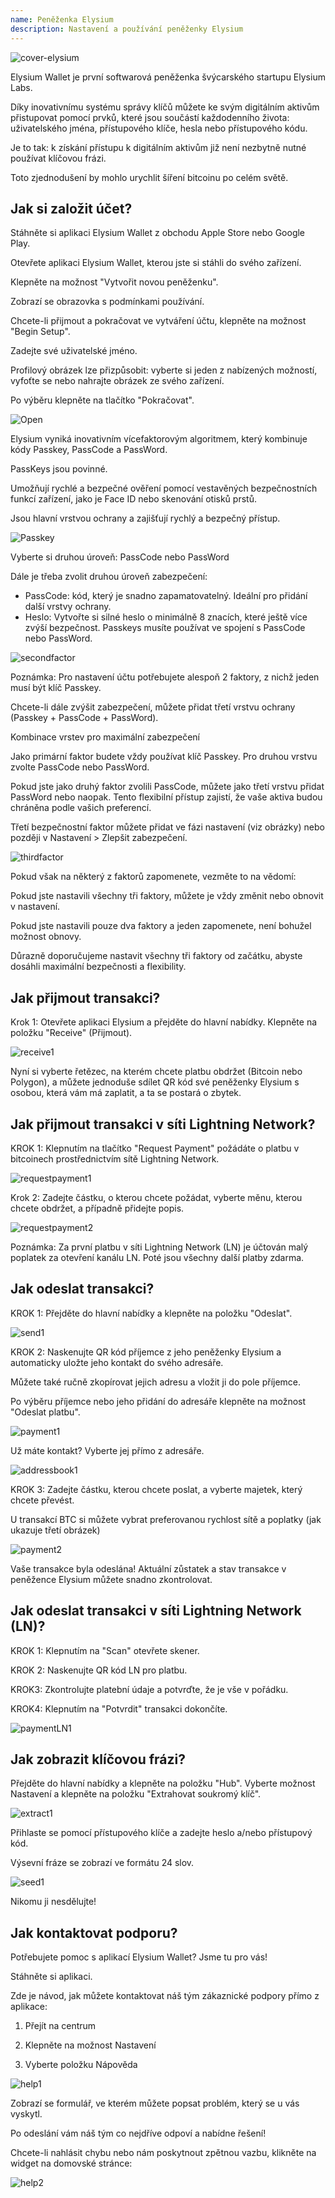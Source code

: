 ```yaml
---
name: Peněženka Elysium
description: Nastavení a používání peněženky Elysium
---
```

![cover-elysium](assets/cover.webp)

Elysium Wallet je první softwarová peněženka švýcarského startupu Elysium Labs.

Díky inovativnímu systému správy klíčů můžete ke svým digitálním aktivům přistupovat pomocí prvků, které jsou součástí každodenního života: uživatelského jména, přístupového klíče, hesla nebo přístupového kódu.

Je to tak: k získání přístupu k digitálním aktivům již není nezbytně nutné používat klíčovou frázi.

Toto zjednodušení by mohlo urychlit šíření bitcoinu po celém světě.

## Jak si založit účet?

Stáhněte si aplikaci Elysium Wallet z obchodu Apple Store nebo Google Play.

Otevřete aplikaci Elysium Wallet, kterou jste si stáhli do svého zařízení.

Klepněte na možnost "Vytvořit novou peněženku".

Zobrazí se obrazovka s podmínkami používání.

Chcete-li přijmout a pokračovat ve vytváření účtu, klepněte na možnost "Begin Setup".

Zadejte své uživatelské jméno.

Profilový obrázek lze přizpůsobit: vyberte si jeden z nabízených možností, vyfoťte se nebo nahrajte obrázek ze svého zařízení.

Po výběru klepněte na tlačítko "Pokračovat".

![Open](assets/open.webp)

Elysium vyniká inovativním vícefaktorovým algoritmem, který kombinuje kódy Passkey, PassCode a PassWord.

PassKeys jsou povinné.

Umožňují rychlé a bezpečné ověření pomocí vestavěných bezpečnostních funkcí zařízení, jako je Face ID nebo skenování otisků prstů.

Jsou hlavní vrstvou ochrany a zajišťují rychlý a bezpečný přístup.

![Passkey](assets/passkey.webp)

Vyberte si druhou úroveň: PassCode nebo PassWord

Dále je třeba zvolit druhou úroveň zabezpečení:

- PassCode: kód, který je snadno zapamatovatelný. Ideální pro přidání další vrstvy ochrany.
- Heslo: Vytvořte si silné heslo o minimálně 8 znacích, které ještě více zvýší bezpečnost.
Passkeys musíte používat ve spojení s PassCode nebo PassWord.

![secondfactor](assets/secondfactor.webp)

Poznámka: Pro nastavení účtu potřebujete alespoň 2 faktory, z nichž jeden musí být klíč Passkey.

Chcete-li dále zvýšit zabezpečení, můžete přidat třetí vrstvu ochrany (Passkey + PassCode + PassWord).

Kombinace vrstev pro maximální zabezpečení

Jako primární faktor budete vždy používat klíč Passkey. Pro druhou vrstvu zvolte PassCode nebo PassWord.

Pokud jste jako druhý faktor zvolili PassCode, můžete jako třetí vrstvu přidat PassWord nebo naopak. Tento flexibilní přístup zajistí, že vaše aktiva budou chráněna podle vašich preferencí.

Třetí bezpečnostní faktor můžete přidat ve fázi nastavení (viz obrázky) nebo později v Nastavení > Zlepšit zabezpečení.

![thirdfactor](assets/thirdfactor.webp)

Pokud však na některý z faktorů zapomenete, vezměte to na vědomí:

Pokud jste nastavili všechny tři faktory, můžete je vždy změnit nebo obnovit v nastavení.

Pokud jste nastavili pouze dva faktory a jeden zapomenete, není bohužel možnost obnovy.

Důrazně doporučujeme nastavit všechny tři faktory od začátku, abyste dosáhli maximální bezpečnosti a flexibility.

## Jak přijmout transakci?

Krok 1: Otevřete aplikaci Elysium a přejděte do hlavní nabídky. Klepněte na položku "Receive" (Přijmout).

![receive1](assets/receive1.webp)

Nyní si vyberte řetězec, na kterém chcete platbu obdržet (Bitcoin nebo Polygon), a můžete jednoduše sdílet QR kód své peněženky Elysium s osobou, která vám má zaplatit, a ta se postará o zbytek.

## Jak přijmout transakci v síti Lightning Network?

KROK 1: Klepnutím na tlačítko "Request Payment" požádáte o platbu v bitcoinech prostřednictvím sítě Lightning Network.

![requestpayment1](assets/requestpayment1.webp)

Krok 2: Zadejte částku, o kterou chcete požádat, vyberte měnu, kterou chcete obdržet, a případně přidejte popis.

![requestpayment2](assets/requestpayment2.webp)

Poznámka: Za první platbu v síti Lightning Network (LN) je účtován malý poplatek za otevření kanálu LN. Poté jsou všechny další platby zdarma.

## Jak odeslat transakci?

KROK 1: Přejděte do hlavní nabídky a klepněte na položku "Odeslat".

![send1](assets/send1.webp)

KROK 2: Naskenujte QR kód příjemce z jeho peněženky Elysium a automaticky uložte jeho kontakt do svého adresáře.

Můžete také ručně zkopírovat jejich adresu a vložit ji do pole příjemce.

Po výběru příjemce nebo jeho přidání do adresáře klepněte na možnost "Odeslat platbu".

![payment1](assets/payment1.webp)

Už máte kontakt? Vyberte jej přímo z adresáře.

![addressbook1](assets/addressbook1.webp)

KROK 3: Zadejte částku, kterou chcete poslat, a vyberte majetek, který chcete převést.

U transakcí BTC si můžete vybrat preferovanou rychlost sítě a poplatky (jak ukazuje třetí obrázek)

![payment2](assets/payment2.webp)

Vaše transakce byla odeslána! Aktuální zůstatek a stav transakce v peněžence Elysium můžete snadno zkontrolovat.

## Jak odeslat transakci v síti Lightning Network (LN)?

KROK 1: Klepnutím na "Scan" otevřete skener.

KROK 2: Naskenujte QR kód LN pro platbu.

KROK3: Zkontrolujte platební údaje a potvrďte, že je vše v pořádku.

KROK4: Klepnutím na "Potvrdit" transakci dokončíte.

![paymentLN1](assets/paymentLN1.webp)

## Jak zobrazit klíčovou frázi?

Přejděte do hlavní nabídky a klepněte na položku "Hub". Vyberte možnost Nastavení a klepněte na položku "Extrahovat soukromý klíč".

![extract1](assets/extract1.webp)

Přihlaste se pomocí přístupového klíče a zadejte heslo a/nebo přístupový kód.

Výsevní fráze se zobrazí ve formátu 24 slov.

![seed1](assets/seed1.webp)

Nikomu ji nesdělujte!

## Jak kontaktovat podporu?

Potřebujete pomoc s aplikací Elysium Wallet? Jsme tu pro vás!

Stáhněte si aplikaci.

Zde je návod, jak můžete kontaktovat náš tým zákaznické podpory přímo z aplikace:

1. Přejít na centrum

2. Klepněte na možnost Nastavení

3. Vyberte položku Nápověda

![help1](assets/help1.webp)

Zobrazí se formulář, ve kterém můžete popsat problém, který se u vás vyskytl.

Po odeslání vám náš tým co nejdříve odpoví a nabídne řešení!

Chcete-li nahlásit chybu nebo nám poskytnout zpětnou vazbu, klikněte na widget na domovské stránce:

![help2](assets/help2.webp)
